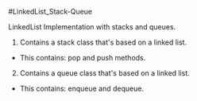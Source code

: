 #LinkedList_Stack-Queue

LinkedList Implementation with stacks and queues. 

1. Contains a stack class that's based on a linked list. 
- This contains: pop and push methods.

2. Contains a queue class that's based on a linked list. 
- This contains: enqueue and dequeue. 

